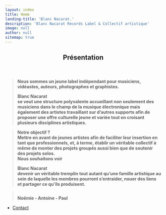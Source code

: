 ```yaml
---
layout: index
title: Home
landing-title: 'Blanc Nacarat.'
description: 'Blanc Nacarat Records Label & Collectif artistique'
image: null
author: null
sitemap: true
---
```



<section id="two">
    <div class="inner">
        <header class="major">
            <h2>Présentation</h2>
        </header>
                <!-- <p>{{ content }}</p> -->
		<blockquote><b> Nous sommes un jeune label indépendant pour musiciens, vidéastes, auteurs, photographes et graphistes.
		<br>
		<p class="logo" style="padding-left: 0em;padding-right: 0em;margin-bottom: 0px;"><strong> Blanc Nacarat&nbsp;</strong></p>se veut une structure polyvalente accueillant non seulement des musiciens dans le champ de la musique électronique mais également des artistes travaillant sur d’autres supports afin de proposer une offre culturelle jeune et variée tout en croisant plusieurs disciplines artistiques. 
		</b></blockquote>
		<blockquote>
			<b> Notre objectif ?
				<br> Mettre en avant de jeunes artistes afin de faciliter leur insertion en tant que professionnels, et, à terme, établir un véritable collectif à même de monter des projets groupés aussi bien que de soutenir des projets solos.
				<br> Nous souhaitons voir <p class="logo" style="padding-left: 0em;padding-right: 0em;margin-bottom: 0px;"><strong> Blanc Nacarat&nbsp;</strong></p>devenir un véritable tremplin tout autant qu’une famille artistique au sein de laquelle les membres pourront s’entraider, nouer des liens et partager ce qu’ils produisent.
			</b>
		</blockquote>
		<blockquote>
			<b style ="display: flex;">
				<p style="margin-bottom: 0px;text-align:center;"> Noëmie - Antoine - Paul </p>
			</b>
		</blockquote>
			<ul class="actions">
                   		<li>
                   			<a href="#contact" class="button special js-scrollTo">Contact</a>
                   		</li>
			</ul>
    </div>
</section>